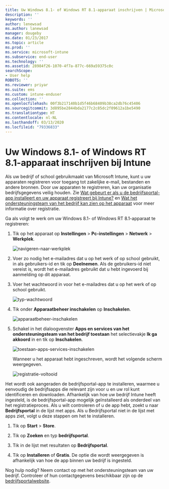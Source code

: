 ```yaml
---
title: Uw Windows 8.1- of Windows RT 8.1-apparaat inschrijven | Microsoft Docs
description: ''
keywords: ''
author: lenewsad
ms.author: lanewsad
manager: dougeby
ms.date: 01/23/2017
ms.topic: article
ms.prod: ''
ms.service: microsoft-intune
ms.subservice: end-user
ms.technology: ''
ms.assetid: 28984f26-1070-4f7a-877c-669a59375c0c
searchScope:
- User help
ROBOTS: ''
ms.reviewer: priyar
ms.suite: ems
ms.custom: intune-enduser
ms.collection: ''
ms.openlocfilehash: 00f3b217140b1d5f46b68409b38ca2db76c45406
ms.sourcegitcommit: 3d895be2844bda2177c2c85dc2f09612a1be5490
ms.translationtype: HT
ms.contentlocale: nl-NL
ms.lasthandoff: 03/13/2020
ms.locfileid: "79336833"
---
```

# <a name="how-to-enroll-your-windows-81-or-windows-rt-81-device-in-intune"></a>Uw Windows 8.1- of Windows RT 8.1-apparaat inschrijven bij Intune  

Als uw bedrijf of school gebruikmaakt van Microsoft Intune, kunt u uw apparaten registreren voor toegang tot zakelijke e-mail, bestanden en andere bronnen. Door uw apparaten te registreren, kan uw organisatie bedrijfsgegevens veilig houden. Zie [Wat gebeurt er als u de bedrijfsportal-app installeert en uw apparaat registreert bij Intune?](what-happens-if-you-install-the-company-portal-app-and-enroll-your-device-in-intune-windows.md) en [Wat het ondersteuningsteam van het bedrijf kan zien op het apparaat](what-info-can-your-company-see-when-you-enroll-your-device-in-intune.md) voor meer informatie over registratie.  


Ga als volgt te werk om uw Windows 8.1- of Windows RT 8.1-apparaat te registreren:  

1. Tik op het apparaat op **Instellingen** &gt; **Pc-instellingen** &gt; **Netwerk** &gt; **Werkplek**.  

    ![navigeren-naar-werkplek](./media/W81-1-workplacejoin.png)  

2. Voer zo nodig het e-mailadres dat u op het werk of op school gebruikt, in als gebruikers-id en tik op **Deelnemen**. Als de gebruikers-id niet vereist is, wordt het e-mailadres gebruikt dat u hebt ingevoerd bij aanmelding op dit apparaat.  

3. Voer het wachtwoord in voor het e-mailadres dat u op het werk of op school gebruikt.  


    ![typ-wachtwoord](./media/W81-2-workplacesettings_signin.png)  

4. Tik onder **Apparaatbeheer inschakelen** op **Inschakelen**.  


    ![apparaatbeheer-inschakelen](./media/W81-3-dev-mgt-turn-on.png)  

5. Schakel in het dialoogvenster **Apps en services van het ondersteuningsteam van het bedrijf toestaan** het selectievakje **Ik ga akkoord** in en tik op **Inschakelen**.  


    ![toestaan-apps-services-inschakelen](./media/W81-4-agree-allow-apps-services.png)  

    Wanneer u het apparaat hebt ingeschreven, wordt het volgende scherm weergegeven.  


    ![registratie-voltooid](./media/W81-5-enrolled-done.png)

Het wordt ook aangeraden de bedrijfsportal-app te installeren, waarmee u eenvoudig de bedrijfsapps die relevant zijn voor u en uw rol kunt identificeren en downloaden. Afhankelijk van hoe uw bedrijf Intune heeft ingesteld, is de bedrijfsportal-app mogelijk geïnstalleerd als onderdeel van het registratieproces. Als u wilt controleren of u de app hebt, zoekt u naar **Bedrijfsportal** in de lijst met apps. Als u Bedrijfsportal niet in de lijst met apps ziet, volgt u deze stappen om het te installeren.

1. Tik op **Start** &gt; **Store**.  

2. Tik op **Zoeken** en typ **bedrijfsportal**.  

3. Tik in de lijst met resultaten op **Bedrijfsportal**.  

4. Tik op **Installeren** of **Gratis**. De optie die wordt weergegeven is afhankelijk van hoe de app binnen uw bedrijf is ingesteld.  

Nog hulp nodig? Neem contact op met het ondersteuningsteam van uw bedrijf. Controleer of hun contactgegevens beschikbaar zijn op de [bedrijfsportalwebsite](https://go.microsoft.com/fwlink/?linkid=2010980).  
